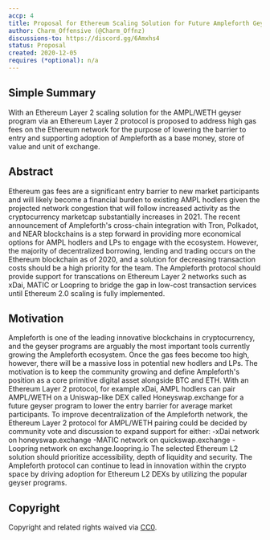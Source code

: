 ```yaml
---
accp: 4
title: Proposal for Ethereum Scaling Solution for Future Ampleforth Geysers
author: Charm_Offensive (@Charm_Offnz)
discussions-to: https://discord.gg/6Amxhs4
status: Proposal
created: 2020-12-05
requires (*optional): n/a
---
```


<!--You can leave these HTML comments in your merged ACCP and delete the visible duplicate text guides, they will not appear and may be helpful to refer to if you edit it again. This is the suggested template for new ACCPs. Note that an ACCP number will be assigned by an editor. When opening a pull request to submit your ACCP, please use an abbreviated title in the filename, `accp-draft_title_abbrev.md`. The title should be 44 characters or less.-->

## Simple Summary
<!--"If you can't explain it simply, you don't understand it well enough." Provide a simplified and layman-accessible explanation of the ACCP.-->
With an Ethereum Layer 2 scaling solution for the AMPL/WETH geyser program via an Ethereum Layer 2 protocol is proposed to address high gas fees on the Ethereum network for the purpose of lowering the barrier to entry and supporting adoption of Ampleforth as a base money, store of value and unit of exchange.

## Abstract
<!--A short (~200 word) description of the variable change proposed.-->
Ethereum gas fees are a significant entry barrier to new market participants and will likely become a financial burden to existing AMPL hodlers given the projected network congestion that will follow increased activity as the cryptocurrency marketcap substantially increases in 2021.
The recent announcement of Ampleforth's cross-chain integration with Tron, Polkadot, and NEAR blockchains is a step forward in providing more economical options for AMPL hodlers and LPs to engage with the ecosystem. However, the majority of decentralized borrowing, lending and trading occurs on the Ethereum blockchain as of 2020, and a solution for decreasing transaction costs should be a high priority for the team.
The Ampleforth protocol should provide support for transcations on Ethereum Layer 2 networks such as xDai, MATIC or Loopring to bridge the gap in low-cost transaction services until Ethereum 2.0 scaling is fully implemented.

## Motivation
<!--The motivation is critical for ACCPs that want to update variables within Ampleforth. It should clearly explain why the existing variable is not incentive aligned. ACCP submissions without sufficient motivation may be rejected outright.-->
Ampleforth is one of the leading innovative blockchains in cryptocurrency, and the geyser programs are arguably the most important tools currently growing the Ampleforth ecosystem. Once the gas fees become too high, however, there will be a massive loss in potential new hodlers and LPs. The motivation is to keep the community growing and define Ampleforth's position as a core primitive digital asset alongside BTC and ETH.
With an Ethereum Layer 2 protocol, for example xDai, AMPL hodlers can pair AMPL/WETH on a Uniswap-like DEX called Honeyswap.exchange for a future geyser program to lower the entry barrier for average market participants. To improve decentralization of the Ampleforth network, the Ethereum Layer 2 protocol for AMPL/WETH pairing could be decided by community vote and discussion to expand support for either:
-xDai network on honeyswap.exchange
-MATIC network on quickswap.exchange
-Loopring network on exchange.loopring.io
The selected Ethereum L2 solution should prioritize accessibility, depth of liquidity and security. The Ampleforth protocol can continue to lead in innovation within the crypto space by driving adoption for Ethereum L2 DEXs by utilizing the popular geyser programs.

## Copyright
Copyright and related rights waived via [CC0](https://creativecommons.org/publicdomain/zero/1.0/).

